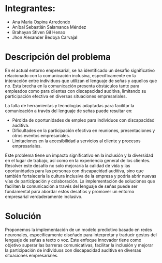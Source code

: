 # Integrantes:

* Ana María Ospina Arredondo
* Aníbal Sebastián Salamanca Méndez
* Brahayan Stiven Gil Henao
* Jhon Alexander Bedoya Carvajal

# Descripción del problema 

En el actual entorno empresarial, se ha identificado un desafío significativo relacionado con la comunicación inclusiva, específicamente en la interacción entre individuos que utilizan el lenguaje de señas y aquellos que no. Esta brecha en la comunicación presenta obstáculos tanto para empleados como para clientes con discapacidad auditiva, limitando su participación efectiva en diversas situaciones empresariales.

La falta de herramientas y tecnologías adaptadas para facilitar la comunicación a través del lenguaje de señas puede resultar en:

* Pérdida de oportunidades de empleo para individuos con discapacidad auditiva.
* Dificultades en la participación efectiva en reuniones, presentaciones y otros eventos empresariales.
* Limitaciones en la accesibilidad a servicios al cliente y procesos empresariales.

Este problema tiene un impacto significativo en la inclusión y la diversidad en el lugar de trabajo, así como en la experiencia general de los clientes. Resolver este desafío no solo mejoraría la calidad de vida y las oportunidades para las personas con discapacidad auditiva, sino que también fortalecería la cultura inclusiva de la empresa y podría abrir nuevas vías de participación y colaboración. La implementación de soluciones que faciliten la comunicación a través del lenguaje de señas puede ser fundamental para abordar estos desafíos y promover un entorno empresarial verdaderamente inclusivo.

# Solución 

Proponemos la implementación de un modelo predictivo basado en redes neuronales, específicamente diseñado para interpretar y traducir gestos del lenguaje de señas a texto o voz. Este enfoque innovador tiene como objetivo superar las barreras comunicativas, facilitar la inclusión y mejorar la participación de individuos con discapacidad auditiva en diversas situaciones empresariales.
